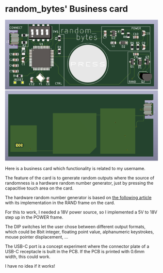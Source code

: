 # random_bytes' Business card
![front](random_bytes.png)
![back](random_bytes-back.png)

Here is a business card which functionality is related to my username.

The feature of the card is to generate random outputs where the source of randomness is a hardware random number generator, just by pressing the capacitive touch area on the card.

The hardware random number generator is based on [the following article](https://makezine.com/projects/really-really-random-number-generator/) with its implementation in the RAND frame on the card.

For this to work, I needed a 18V power source, so I implemented a 5V to 18V step up in the POWER frame.

The DIP switches let the user chose between different output formats, which could be 8bit integer, floating point value, alphanumeric keystrokes, mouse pointer displacement, ...

The USB-C port is a concept experiment where the connector plate of a USB-C receptacle is built in the PCB. If the PCB is printed with 0.6mm width, this could work.

I have no idea if it works!

